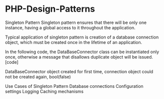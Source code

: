 # PHP-Design-Patterns
Singleton Pattern
Singleton pattern ensures that there will be only one instance, having a global access to it throughout the application.

Typical application of singleton pattern is creation of a database connection object, which must be created once in the lifetime of an application.

In the following code, the DataBaseConnector class can be instantiated only once, otherwise a message that disallows duplicate object will be issued.
[code]
<?php
   class DataBaseConnector {				
      private static $obj;				
      private final function __construct() {
         echo __CLASS__ . " object created for first time ". PHP_EOL;
      }
      public static function getConnect() {
         if (!isset(self::$obj)) {
            self::$obj = new DataBaseConnector();
            return self::$obj;
         } else {
            echo "connection object could not be created again" . PHP_EOL;
         }
      }
   }

   $obj1 = DataBaseConnector::getConnect();
   $obj2 = DataBaseConnector::getConnect();

   var_dump($obj1 == $obj2);
?>
DataBaseConnector object created for first time, 
connection object could not be created again,
bool(false)

Use Cases of Singleton Pattern
Database connections
Configuration settings
Logging
Caching mechanisms
